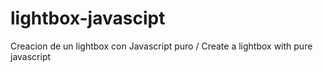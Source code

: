 # lightbox-javascipt
Creacion de un lightbox con Javascript puro / Create a lightbox with pure javascript

